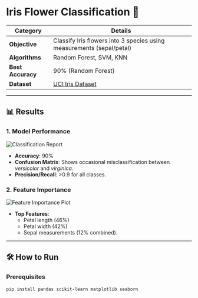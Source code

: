 # Iris Flower Classification 🌸

| **Category**       | **Details**                                                                 |
|--------------------|----------------------------------------------------------------------------|
| **Objective**      | Classify Iris flowers into 3 species using measurements (sepal/petal)      |
| **Algorithms**     | Random Forest, SVM, KNN                                                    |
| **Best Accuracy**  | 90% (Random Forest)                                                        |
| **Dataset**        | [UCI Iris Dataset](https://archive.ics.uci.edu/ml/datasets/iris)           |

---

## 📊 Results

### 1. Model Performance
![Classification Report](iris_classification_results_accuracy_0.9_20230721.png)  
- **Accuracy**: 90%  
- **Confusion Matrix**: Shows occasional misclassification between *versicolor* and *virginica*.  
- **Precision/Recall**: >0.9 for all classes.

### 2. Feature Importance
![Feature Importance Plot](iris_results_feature_importance.png)  
- **Top Features**:  
  - Petal length (46%)  
  - Petal width (42%)  
  - Sepal measurements (12% combined).

---

## 🛠️ How to Run

### Prerequisites
```bash
pip install pandas scikit-learn matplotlib seaborn
